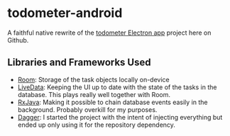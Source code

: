 # todometer-android

A faithful native rewrite of the [todometer Electron app](https://www.github.com/cassidoo/todometer) project here on Github.

## Libraries and Frameworks Used
- [Room](https://developer.android.com/topic/libraries/architecture/room): Storage of the task objects locally on-device
- [LiveData](https://developer.android.com/topic/libraries/architecture/livedata): Keeping the UI up to date with the state of the tasks in the database. This plays really well together with Room.
- [RxJava](https://github.com/ReactiveX/RxJava): Making it possible to chain database events easily in the background. Probably overkill for my purposes.
- [Dagger](https://github.com/google/dagger): I started the project with the intent of injecting everything but ended up only using it for the repository dependency.
